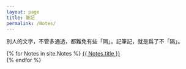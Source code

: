```yaml
---
layout: page
title: 筆記
permalink: /Notes/
---
```

別人的文字，不管多通透，都難免有些「隔」。記筆記，就是爲了不「隔」。

{% for Notes in site.Notes %}
	<a href="{{ Notes.url }}">{{ Notes.title }}</a><br />
{% endfor %}